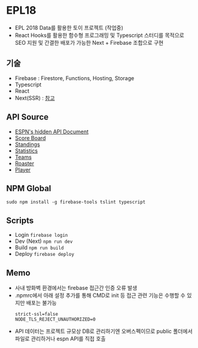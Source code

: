 # EPL18
* EPL 2018 Data를 활용한 토이 프로젝트 (작업중)  
* React Hooks를 활용한 함수형 프로그래밍 및 Typescript 스터디를 목적으로 SEO 지원 및 간결한 배포가 가능한 Next + Firebase 조합으로 구현

## 기술
* Firebase : Firestore, Functions, Hosting, Storage
* Typescript
* React
* Next(SSR) : [참고](https://github.com/zeit/next.js/tree/master/examples/with-firebase-hosting-and-typescript)

## API Source
* [ESPN's hidden API Document](https://gist.github.com/akeaswaran/b48b02f1c94f873c6655e7129910fc3b)
* [Score Board](http://site.api.espn.com/apis/site/v2/sports/soccer/eng.1/scoreboard?calendar=blacklist&dates=20180901)
* [Standings](http://site.api.espn.com/apis/v2/sports/soccer/eng.1/standings)
* [Statistics](http://site.api.espn.com/apis/site/v2/sports/soccer/eng.1/statistics)
* [Teams](http://site.api.espn.com/apis/site/v2/sports/soccer/eng.1/teams/349)
* [Roaster](http://site.api.espn.com/apis/site/v2/sports/soccer/eng.1/teams/349/roster)
* [Player](http://www.espnfc.com/player/34949/wilfredo-caballero?season=2011&xhr=1)

## NPM Global
`sudo npm install -g firebase-tools tslint typescript`

## Scripts
* Login
`firebase login`
* Dev (Next)
`npm run dev`
* Build
`npm run build`
* Deploy
`firebase deploy`

## Memo
* 사내 방화벽 환경에서는 firebase 접근간 인증 오류 발생
* .npmrc에서 아래 설정 추가를 통해 CMD로 init 등 접근 관련 기능은 수행할 수 있지만 배포는 불가능
  ```
  strict-ssl=false
  NODE_TLS_REJECT_UNAUTHORIZED=0
  ```
* API 데이터는 프로젝트 규모상 DB로 관리하기엔 오버스펙이므로 public 폴더에서 파일로 관리하거나 espn API를 직접 호출